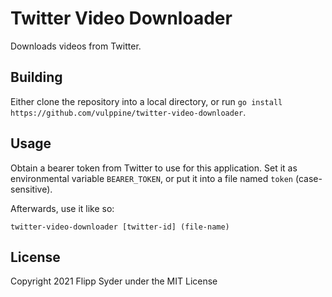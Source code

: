 Twitter Video Downloader
========================

Downloads videos from Twitter.

Building
--------

Either clone the repository into a local directory, or run
`go install https://github.com/vulppine/twitter-video-downloader`.

Usage
-----

Obtain a bearer token from Twitter to use for this application.
Set it as environmental variable `BEARER_TOKEN`, or put it into
a file named `token` (case-sensitive).

Afterwards, use it like so:

    twitter-video-downloader [twitter-id] (file-name)

License
-------

Copyright 2021 Flipp Syder under the MIT License
